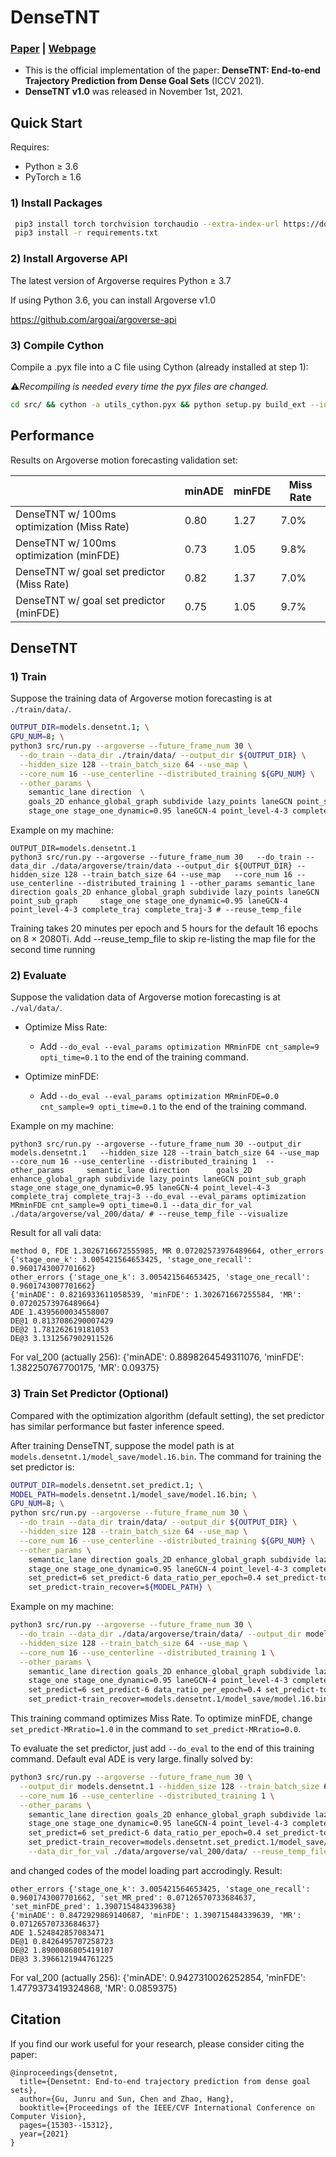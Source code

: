 # DenseTNT
### [Paper](https://arxiv.org/abs/2108.09640) | [Webpage](https://tsinghua-mars-lab.github.io/DenseTNT/)
- This is the official implementation of the paper: **DenseTNT: End-to-end Trajectory Prediction from Dense Goal Sets** (ICCV 2021).
- **DenseTNT v1.0** was released in November 1st, 2021.

## Quick Start

Requires:

* Python ≥ 3.6
* PyTorch ≥ 1.6

### 1) Install Packages

``` bash
 pip3 install torch torchvision torchaudio --extra-index-url https://download.pytorch.org/whl/cu113
 pip3 install -r requirements.txt
```

### 2) Install Argoverse API
The latest version of Argoverse requires Python ≥ 3.7

If using Python 3.6, you can install Argoverse v1.0 

https://github.com/argoai/argoverse-api

### 3) Compile Cython
Compile a .pyx file into a C file using Cython (already installed at step 1):


⚠️*Recompiling is needed every time the pyx files are changed.*
``` bash
cd src/ && cython -a utils_cython.pyx && python setup.py build_ext --inplace && cd ../
```

## Performance

Results on Argoverse motion forecasting validation set:

<table class="tg">
<thead>
  <tr>
    <th class="tg-0pky"></th>
    <th class="tg-c3ow">minADE</th>
    <th class="tg-c3ow">minFDE</th>
    <th class="tg-c3ow">Miss Rate</th>
  </tr>
</thead>
<tbody>
  <tr>
    <td class="tg-0pky">DenseTNT w/ 100ms optimization (Miss Rate)</td>
    <td class="tg-c3ow">0.80</td>
    <td class="tg-c3ow">1.27</td>
    <td class="tg-c3ow">7.0%</td>
  </tr>
  <tr>
    <td class="tg-0pky">DenseTNT w/ 100ms optimization (minFDE)</td>
    <td class="tg-c3ow">0.73</td>
    <td class="tg-c3ow">1.05</td>
    <td class="tg-c3ow">9.8%</td>
  </tr>
  <tr>
    <td class="tg-0pky">DenseTNT w/ goal set predictor (Miss Rate)</td>
    <td class="tg-c3ow">0.82</td>
    <td class="tg-c3ow">1.37</td>
    <td class="tg-c3ow">7.0%</td>
  </tr>
  <tr>
    <td class="tg-0pky">DenseTNT w/ goal set predictor (minFDE)</td>
    <td class="tg-c3ow">0.75</td>
    <td class="tg-c3ow">1.05</td>
    <td class="tg-c3ow">9.7%</td>
  </tr>
</tbody>
</table>

## DenseTNT

### 1) Train
Suppose the training data of Argoverse motion forecasting is at ```./train/data/```.
```bash
OUTPUT_DIR=models.densetnt.1; \
GPU_NUM=8; \
python3 src/run.py --argoverse --future_frame_num 30 \
  --do_train --data_dir ./train/data/ --output_dir ${OUTPUT_DIR} \
  --hidden_size 128 --train_batch_size 64 --use_map \
  --core_num 16 --use_centerline --distributed_training ${GPU_NUM} \
  --other_params \
    semantic_lane direction  \
    goals_2D enhance_global_graph subdivide lazy_points laneGCN point_sub_graph \
    stage_one stage_one_dynamic=0.95 laneGCN-4 point_level-4-3 complete_traj complete_traj-3
```
Example on my machine:
```
OUTPUT_DIR=models.densetnt.1
python3 src/run.py --argoverse --future_frame_num 30   --do_train --data_dir ./data/argoverse/train/data --output_dir ${OUTPUT_DIR} --hidden_size 128 --train_batch_size 64 --use_map   --core_num 16 --use_centerline --distributed_training 1 --other_params semantic_lane direction goals_2D enhance_global_graph subdivide lazy_points laneGCN point_sub_graph     stage_one stage_one_dynamic=0.95 laneGCN-4 point_level-4-3 complete_traj complete_traj-3 # --reuse_temp_file
```
Training takes 20 minutes per epoch and 5 hours for the default 16 epochs on 8 × 2080Ti. 
Add --reuse_temp_file  to skip re-listing the map file for the second time running

### 2) Evaluate
Suppose the validation data of Argoverse motion forecasting is at ```./val/data/```.

* Optimize Miss Rate:
  - Add ```--do_eval --eval_params optimization MRminFDE cnt_sample=9 opti_time=0.1``` to the end of the training command.

* Optimize minFDE: 
  - Add ```--do_eval --eval_params optimization MRminFDE=0.0 cnt_sample=9 opti_time=0.1``` to the end of the training command.

Example on my machine:
```
python3 src/run.py --argoverse --future_frame_num 30 --output_dir models.densetnt.1   --hidden_size 128 --train_batch_size 64 --use_map   --core_num 16 --use_centerline --distributed_training 1  --other_params     semantic_lane direction      goals_2D enhance_global_graph subdivide lazy_points laneGCN point_sub_graph     stage_one stage_one_dynamic=0.95 laneGCN-4 point_level-4-3 complete_traj complete_traj-3 --do_eval --eval_params optimization MRminFDE cnt_sample=9 opti_time=0.1 --data_dir_for_val ./data/argoverse/val_200/data/ # --reuse_temp_file --visualize
```
Result for all vali data:
```
method 0, FDE 1.3026716672555985, MR 0.07202573976489664, other_errors {'stage_one_k': 3.005421564653425, 'stage_one_recall': 0.9601743007701662}
other_errors {'stage_one_k': 3.005421564653425, 'stage_one_recall': 0.9601743007701662}
{'minADE': 0.8216933611058539, 'minFDE': 1.302671667255584, 'MR': 0.07202573976489664}
ADE 1.4395600034558007
DE@1 0.8137086290007429
DE@2 1.781262619181053
DE@3 3.1312567902911526
```
For val_200 (actually 256): {'minADE': 0.8898264549311076, 'minFDE': 1.382250767700175, 'MR': 0.09375}

### 3) Train Set Predictor (Optional)
Compared with the optimization algorithm (default setting), the set predictor has similar performance but faster inference speed.

After training DenseTNT, suppose the model path is at ```models.densetnt.1/model_save/model.16.bin```. The command for training the set predictor is:
```bash
OUTPUT_DIR=models.densetnt.set_predict.1; \
MODEL_PATH=models.densetnt.1/model_save/model.16.bin; \
GPU_NUM=8; \
python src/run.py --argoverse --future_frame_num 30 \
  --do_train --data_dir train/data/ --output_dir ${OUTPUT_DIR} \
  --hidden_size 128 --train_batch_size 64 --use_map \
  --core_num 16 --use_centerline --distributed_training ${GPU_NUM} \
  --other_params \
    semantic_lane direction goals_2D enhance_global_graph subdivide lazy_points laneGCN point_sub_graph \
    stage_one stage_one_dynamic=0.95 laneGCN-4 point_level-4-3 complete_traj \
    set_predict=6 set_predict-6 data_ratio_per_epoch=0.4 set_predict-topk=0 set_predict-one_encoder set_predict-MRratio=1.0 \
    set_predict-train_recover=${MODEL_PATH} \
```
Example on my machine:
```bash
python3 src/run.py --argoverse --future_frame_num 30 \
  --do_train --data_dir ./data/argoverse/train/data/ --output_dir models.densetnt.set_predict.1 \
  --hidden_size 128 --train_batch_size 64 --use_map \
  --core_num 16 --use_centerline --distributed_training 1 \
  --other_params \
    semantic_lane direction goals_2D enhance_global_graph subdivide lazy_points laneGCN point_sub_graph \
    stage_one stage_one_dynamic=0.95 laneGCN-4 point_level-4-3 complete_traj \
    set_predict=6 set_predict-6 data_ratio_per_epoch=0.4 set_predict-topk=0 set_predict-one_encoder set_predict-MRratio=1.0 \
    set_predict-train_recover=models.densetnt.1/model_save/model.16.bin  # --reuse_temp_file
```

This training command optimizes Miss Rate. To optimize minFDE, change ```set_predict-MRratio=1.0``` in the command to ```set_predict-MRratio=0.0```.

To evaluate the set predictor, just add ```--do_eval``` to the end of this training command.
Default eval ADE is very large. finally solved by:
```bash
python3 src/run.py --argoverse --future_frame_num 30 \
  --output_dir models.densetnt.1 --hidden_size 128 --train_batch_size 64 --use_map \
  --core_num 16 --use_centerline --distributed_training 1 \
  --other_params \
    semantic_lane direction goals_2D enhance_global_graph subdivide lazy_points laneGCN point_sub_graph \
    stage_one stage_one_dynamic=0.95 laneGCN-4 point_level-4-3 complete_traj \
    set_predict=6 set_predict-6 data_ratio_per_epoch=0.4 set_predict-topk=0 set_predict-one_encoder set_predict-MRratio=1.0 \
    set_predict-train_recover=models.densetnt.set_predict.1/model_save/model.16.bin --do_eval \
    --data_dir_for_val ./data/argoverse/val_200/data/ --reuse_temp_file # --visualize
```
and changed codes of the model loading part accrodingly. Result:
```
other_errors {'stage_one_k': 3.005421564653425, 'stage_one_recall': 0.9601743007701662, 'set_MR_pred': 0.07126570733684637, 'set_minFDE_pred': 1.390715484339638}
{'minADE': 0.8472929869140687, 'minFDE': 1.390715484339639, 'MR': 0.07126570733684637}
ADE 1.524842857083471
DE@1 0.8426495707258723
DE@2 1.8900086805419107
DE@3 3.3966121944761225
```
For val_200 (actually 256): {'minADE': 0.9427310026252854, 'minFDE': 1.4779373419324868, 'MR': 0.0859375}

## Citation
If you find our work useful for your research, please consider citing the paper:
```
@inproceedings{densetnt,
  title={Densetnt: End-to-end trajectory prediction from dense goal sets},
  author={Gu, Junru and Sun, Chen and Zhao, Hang},
  booktitle={Proceedings of the IEEE/CVF International Conference on Computer Vision},
  pages={15303--15312},
  year={2021}
}
```